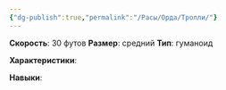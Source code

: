 ```yaml
---
{"dg-publish":true,"permalink":"/Расы/Орда/Тролли/"}
---
```


**Скорость**: 30 футов
**Размер**: средний
**Тип**: гуманоид

**Характеристики**:

**Навыки**: